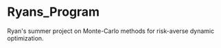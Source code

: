 Ryans_Program
=============

Ryan's summer project on Monte-Carlo methods for risk-averse dynamic optimization.